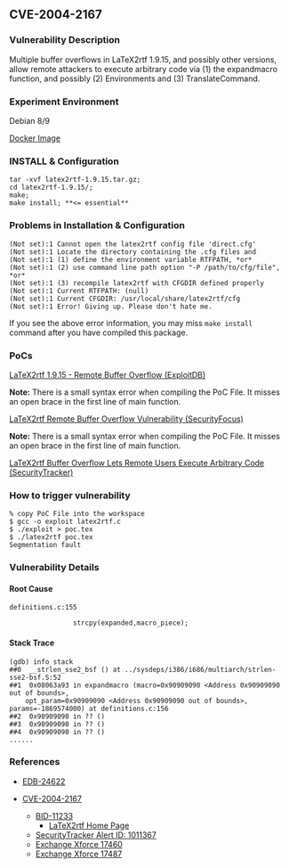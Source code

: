 ## CVE-2004-2167 

### Vulnerability Description

Multiple buffer overflows in LaTeX2rtf 1.9.15, and possibly other versions, allow remote attackers to execute arbitrary code via (1) the expandmacro function, and possibly (2) Environments and (3) TranslateCommand.

### Experiment Environment

Debian 8/9

[Docker Image](https://hub.docker.com/r/anonymous2018/cve-2004-2167/)

### INSTALL & Configuration

```
tar -xvf latex2rtf-1.9.15.tar.gz;
cd latex2rtf-1.9.15/;
make;
make install; **<= essential**
```

### Problems in Installation & Configuration

```
(Not set):1 Cannot open the latex2rtf config file 'direct.cfg'
(Not set):1 Locate the directory containing the .cfg files and
(Not set):1 (1) define the environment variable RTFPATH, *or*
(Not set):1 (2) use command line path option "-P /path/to/cfg/file", *or*
(Not set):1 (3) recompile latex2rtf with CFGDIR defined properly
(Not set):1 Current RTFPATH: (null)
(Not set):1 Current CFGDIR: /usr/local/share/latex2rtf/cfg
(Not set):1 Error! Giving up. Please don't hate me.
```

If you see the above error information, you may miss `make install` command after you have compiled this package.

### PoCs

[LaTeX2rtf 1.9.15 - Remote Buffer Overflow (ExploitDB)](https://www.exploit-db.com/exploits/24622/)

**Note:** There is a small syntax error when compiling the PoC File. It misses an open brace in the first line of main function.

[LaTeX2rtf Remote Buffer Overflow Vulnerability (SecurityFocus)](http://www.securityfocus.com/bid/11233/)

**Note:** There is a small syntax error when compiling the PoC File. It misses an open brace in the first line of main function.

[LaTeX2rtf Buffer Overflow Lets Remote Users Execute Arbitrary Code (SecurityTracker)](https://www.securitytracker.com/id/1011367)

### How to trigger vulnerability

```
% copy PoC File into the workspace
$ gcc -o exploit latex2rtf.c
$ ./exploit > poc.tex
$ ./latex2rtf poc.tex
Segmentation fault
```

### Vulnerability Details

#### Root Cause

```
definitions.c:155

                strcpy(expanded,macro_piece);
```

#### Stack Trace

```
(gdb) info stack
##0  __strlen_sse2_bsf () at ../sysdeps/i386/i686/multiarch/strlen-sse2-bsf.S:52
##1  0x08063a93 in expandmacro (macro=0x90909090 <Address 0x90909090 out of bounds>, 
    opt_param=0x90909090 <Address 0x90909090 out of bounds>, params=-1869574000) at definitions.c:156
##2  0x90909090 in ?? ()
##3  0x90909090 in ?? ()
##4  0x90909090 in ?? ()
......
```

### References

- [EDB-24622](https://www.exploit-db.com/exploits/24622/)

- [CVE-2004-2167](https://cve.mitre.org/cgi-bin/cvename.cgi?name=CVE-2004-2167)
    - [BID-11233](http://www.securityfocus.com/bid/11233/)
        - [LaTeX2rtf Home Page](http://latex2rtf.sourceforge.net/)
    - [SecurityTracker Alert ID:  1011367](https://www.securitytracker.com/id/1011367)
    - [Exchange Xforce 17460](https://exchange.xforce.ibmcloud.com/vulnerabilities/17460)
    - [Exchange Xforce 17487](https://exchange.xforce.ibmcloud.com/vulnerabilities/17487)

